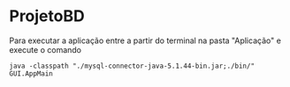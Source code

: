 # ProjetoBD

Para executar a aplicação entre a partir do terminal na pasta "Aplicação" e execute o comando

```
java -classpath "./mysql-connector-java-5.1.44-bin.jar;./bin/" GUI.AppMain
```
